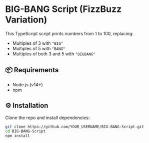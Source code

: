 # BIG-BANG Script (FizzBuzz Variation)

This TypeScript script prints numbers from 1 to 100, replacing:
- Multiples of 3 with `"BIG"`
- Multiples of 5 with `"BANG"`
- Multiples of both 3 and 5 with `"BIGBANG"`

## 📦 Requirements

- Node.js (v14+)
- npm

## ⚙️ Installation

Clone the repo and install dependencies:

```bash
git clone https://github.com/YOUR_USERNAME/BIG-BANG-Script.git
cd BIG-BANG-Script
npm install
